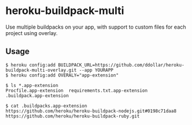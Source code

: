 # heroku-buildpack-multi

Use multiple buildpacks on your app, with support to custom files for each project using overlay.

## Usage

    $ heroku config:add BUILDPACK_URL=https://github.com/ddollar/heroku-buildpack-multi-overlay.git --app YOURAPP
    $ heroku config:add OVERALY="app-extension"

    $ ls *.app-extension
    Procfile.app-extension  requirements.txt.app-extension  .buildpack.app-extension

    $ cat .buildpacks.app-extension
    https://github.com/heroku/heroku-buildpack-nodejs.git#0198c71daa8
    https://github.com/heroku/heroku-buildpack-ruby.git
